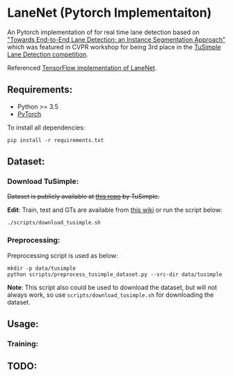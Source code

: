 # LaneNet (Pytorch Implementaiton)

An Pytorch implementation of for real time lane detection based on ["Towards End-to-End Lane Detection: an Instance Segmentation Approach"](https://arxiv.org/pdf/1802.05591.pdf) which was featured in CVPR workshop for being 3rd place in the [TuSimple Lane Detection competition](http://benchmark.tusimple.ai/#/).

Referenced [TensorFlow implementation of LaneNet](https://github.com/MaybeShewill-CV/lanenet-lane-detection).

## Requirements:

- Python >= 3.5
- [PyTorch](https://pytorch.org/)

To install all dependencies:

```
pip install -r requirements.txt
```

## Dataset:

### Download TuSimple:

~~Dataset is publicly available at [this repo](https://github.com/TuSimple/tusimple-benchmark/tree/master/doc/lane_detection) by TuSimple.~~

__Edit__: Train, test and GTs are available from [this wiki](https://github.com/TuSimple/tusimple-benchmark/wiki) or run the script below:
```
./scripts/download_tusimple.sh
```

### Preprocessing:

Preprocessing script is used as below:
```
mkdir -p data/tusimple
python scripts/preprocess_tusimple_dataset.py --src-dir data/tusimple
```

__Note__: This script also could be used to download the dataset, but will not always work, so use `scripts/download_tusimple.sh` for downloading the dataset.

## Usage:

### Training:

## TODO:
